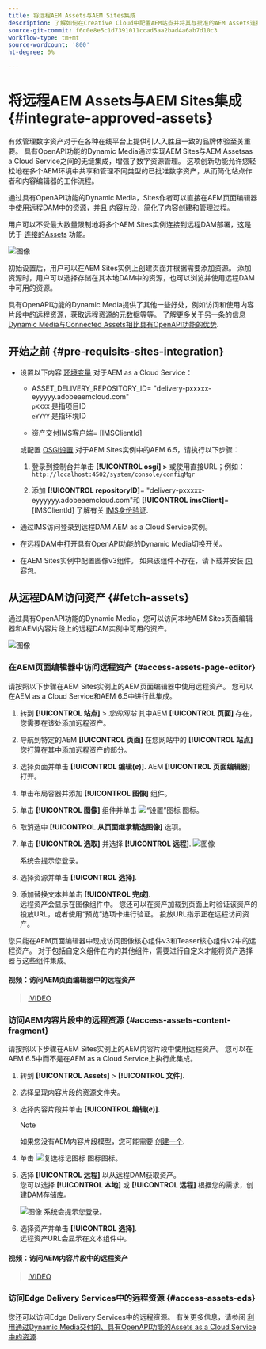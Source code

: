 ```yaml
---
title: 将远程AEM Assets与AEM Sites集成
description: 了解如何在Creative Cloud中配置AEM站点并将其与批准的AEM Assets连接。
source-git-commit: f6c0e8e5c1d7391011ccad5aa2bad4a6ab7d10c3
workflow-type: tm+mt
source-wordcount: '800'
ht-degree: 0%

---
```



# 将远程AEM Assets与AEM Sites集成  {#integrate-approved-assets}

有效管理数字资产对于在各种在线平台上提供引人入胜且一致的品牌体验至关重要。 具有OpenAPI功能的Dynamic Media通过实现AEM Sites与AEM Assetsas a Cloud Service之间的无缝集成，增强了数字资源管理。 这项创新功能允许您轻松地在多个AEM环境中共享和管理不同类型的已批准数字资产，从而简化站点作者和内容编辑器的工作流程。

通过具有OpenAPI功能的Dynamic Media，Sites作者可以直接在AEM页面编辑器中使用远程DAM中的资源，并且 [内容片段](https://experienceleague.adobe.com/docs/experience-manager-65/content/assets/content-fragments/content-fragments.html)，简化了内容创建和管理过程。

用户可以不受最大数量限制地将多个AEM Sites实例连接到远程DAM部署，这是优于 [连接的Assets](use-assets-across-connected-assets-instances.md) 功能。

![图像](/help/assets/assets/connected-assets-rdam.png)

初始设置后，用户可以在AEM Sites实例上创建页面并根据需要添加资源。 添加资源时，用户可以选择存储在其本地DAM中的资源，也可以浏览并使用远程DAM中可用的资源。

具有OpenAPI功能的Dynamic Media提供了其他一些好处，例如访问和使用内容片段中的远程资源，获取远程资源的元数据等等。 了解更多关于另一条的信息 [Dynamic Media与Connected Assets相比具有OpenAPI功能的优势](/help/assets/dynamic-media-open-apis-faqs.md).

## 开始之前 {#pre-requisits-sites-integration}

* 设置以下内容 [环境变量](/help/implementing/cloud-manager/environment-variables.md#add-variables) 对于AEM as a Cloud Service：

   * ASSET_DELIVERY_REPOSITORY_ID= &quot;delivery-pxxxxx-eyyyyy.adobeaemcloud.com&quot; <br>
     `pXXXX` 是指项目ID <br>
     `eYYYY` 是指环境ID

   * 资产交付IMS客户端= [IMSClientId]

  或配置 [OSGi设置](https://experienceleague.adobe.com/docs/experience-manager-65/content/implementing/deploying/configuring/configuring-osgi.html) 对于AEM Sites实例中的AEM 6.5，请执行以下步骤：

   1. 登录到控制台并单击 **[!UICONTROL osgi] >** 或使用直接URL；例如： `http://localhost:4502/system/console/configMgr`

   1. 添加 **[!UICONTROL repositoryID]**= &quot;delivery-pxxxxx-eyyyyyy.adobeaemcloud.com&quot;和 **[!UICONTROL imsClient]**= [IMSClientId]
了解有关 [IMS身份验证](https://experienceleague.adobe.com/docs/experience-manager-65/content/security/ims-config-and-admin-console.html).

* 通过IMS访问登录到远程DAM AEM as a Cloud Service实例。

* 在远程DAM中打开具有OpenAPI功能的Dynamic Media切换开关。

* 在AEM Sites实例中配置图像v3组件。 如果该组件不存在，请下载并安装 [内容包](https://github.com/adobe/aem-core-wcm-components/releases/tag/core.wcm.components.reactor-2.23.0).

## 从远程DAM访问资产 {#fetch-assets}

通过具有OpenAPI功能的Dynamic Media，您可以访问本地AEM Sites页面编辑器和AEM内容片段上的远程DAM实例中可用的资产。

![图像](/help/assets/assets/open-APIs.png)

### 在AEM页面编辑器中访问远程资产 {#access-assets-page-editor}

请按照以下步骤在AEM Sites实例上的AEM页面编辑器中使用远程资产。 您可以在AEM as a Cloud Service和AEM 6.5中进行此集成。

1. 转到 **[!UICONTROL 站点]** > _您的网站_ 其中AEM **[!UICONTROL 页面]** 存在，您需要在该处添加远程资产。
1. 导航到特定的AEM **[!UICONTROL 页面]** 在您网站中的 **[!UICONTROL 站点]** 您打算在其中添加远程资产的部分。
1. 选择页面并单击 **[!UICONTROL 编辑(_e_)]**. AEM **[!UICONTROL 页面编辑器]** 打开。
1. 单击布局容器并添加 **[!UICONTROL 图像]** 组件。
1. 单击 **[!UICONTROL 图像]** 组件并单击 ![“设置”图标](/help/assets/assets/do-not-localize/settings-icon.svg) 图标。
1. 取消选中 **[!UICONTROL 从页面继承精选图像]** 选项。
1. 单击 **[!UICONTROL 选取]** 并选择 **[!UICONTROL 远程]**.
   ![图像](/help/assets/assets/uncheck-inherit-option.jpg)

   系统会提示您登录。
1. 选择资源并单击 **[!UICONTROL 选择]**.
1. 添加替换文本并单击 **[!UICONTROL 完成]**.
   <br> 远程资产会显示在图像组件中。 您还可以在资产加载到页面上时验证该资产的投放URL，或者使用“预览”选项卡进行验证。 投放URL指示正在远程访问资产。

您只能在AEM页面编辑器中现成访问图像核心组件v3和Teaser核心组件v2中的远程资产。 对于包括自定义组件在内的其他组件，需要进行自定义才能将资产选择器与这些组件集成。

#### 视频：访问AEM页面编辑器中的远程资产

>[!VIDEO](https://video.tv.adobe.com/v/3427666)

### 访问AEM内容片段中的远程资源 {#access-assets-content-fragment}

请按照以下步骤在AEM Sites实例上的AEM内容片段中使用远程资产。 您可以在AEM 6.5中而不是在AEM as a Cloud Service上执行此集成。

1. 转到 **[!UICONTROL Assets]** > **[!UICONTROL 文件]**.
1. 选择呈现内容片段的资源文件夹。
1. 选择内容片段并单击 **[!UICONTROL 编辑(_e_)]**.

   >[!NOTE]
   >
   >如果您没有AEM内容片段模型，您可能需要 [创建一个](https://experienceleague.adobe.com/docs/experience-manager-65/content/assets/content-fragments/content-fragments-models.html?lang=en).

1. 单击 ![复选标记图标](/help/assets/assets/do-not-localize/checkmark-icon.svg) 图标图标。
1. 选择 **[!UICONTROL 远程]** 以从远程DAM获取资产。 <br>
您可以选择 **[!UICONTROL 本地]** 或 **[!UICONTROL 远程]** 根据您的需求，创建DAM存储库。

   ![图像](/help/assets/assets/cf-pick.jpg)
系统会提示您登录。
1. 选择资产并单击 **[!UICONTROL 选择]**.
   <br> 远程资产URL会显示在文本组件中。

#### 视频：访问AEM内容片段中的远程资产

>[!VIDEO](https://video.tv.adobe.com/v/3427667)

### 访问Edge Delivery Services中的远程资源 {#access-assets-eds}

您还可以访问Edge Delivery Services中的远程资源。 有关更多信息，请参阅 [利用通过Dynamic Media交付的、具有OpenAPI功能的Assets as a Cloud Service中的资源](https://www.aem.live/docs/aem-assets-sidekick-plugin#utilizing-assets-from-assets-cloud-services-delivered-via-dynamic-media-with-openapi).

